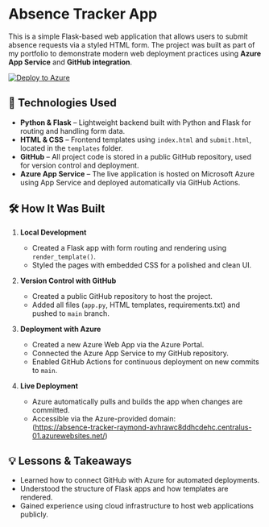 # Absence Tracker App

This is a simple Flask-based web application that allows users to submit absence requests via a styled HTML form. The project was built as part of my portfolio to demonstrate modern web deployment practices using **Azure App Service** and **GitHub integration**.

[![Deploy to Azure](https://img.shields.io/badge/Deployed%20on-Azure-blue?logo=microsoftazure)](https://absence-tracker-raymond-avhrawc8ddhcdehc.centralus-01.azurewebsites.net/)


## 🚀 Technologies Used

- **Python & Flask** – Lightweight backend built with Python and Flask for routing and handling form data.
- **HTML & CSS** – Frontend templates using `index.html` and `submit.html`, located in the `templates` folder.
- **GitHub** – All project code is stored in a public GitHub repository, used for version control and deployment.
- **Azure App Service** – The live application is hosted on Microsoft Azure using App Service and deployed automatically via GitHub Actions.

## 🛠️ How It Was Built

1. **Local Development**
   - Created a Flask app with form routing and rendering using `render_template()`.
   - Styled the pages with embedded CSS for a polished and clean UI.

2. **Version Control with GitHub**
   - Created a public GitHub repository to host the project.
   - Added all files (`app.py`, HTML templates, requirements.txt) and pushed to `main` branch.

3. **Deployment with Azure**
   - Created a new Azure Web App via the Azure Portal.
   - Connected the Azure App Service to my GitHub repository.
   - Enabled GitHub Actions for continuous deployment on new commits to `main`.

4. **Live Deployment**
   - Azure automatically pulls and builds the app when changes are committed.
   - Accessible via the Azure-provided domain:  
     (https://absence-tracker-raymond-avhrawc8ddhcdehc.centralus-01.azurewebsites.net/)

## 💡 Lessons & Takeaways

- Learned how to connect GitHub with Azure for automated deployments.
- Understood the structure of Flask apps and how templates are rendered.
- Gained experience using cloud infrastructure to host web applications publicly.

